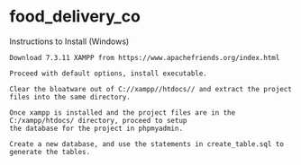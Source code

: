 # food_delivery_co

  Instructions to Install (Windows)

    Download 7.3.11 XAMPP from https://www.apachefriends.org/index.html

    Proceed with default options, install executable. 

    Clear the bloatware out of C://xampp//htdocs// and extract the project files into the same directory.

    Once xampp is installed and the project files are in the C:/xampp/htdocs/ directory, proceed to setup
    the database for the project in phpmyadmin.
    
    Create a new database, and use the statements in create_table.sql to generate the tables.
    
    



